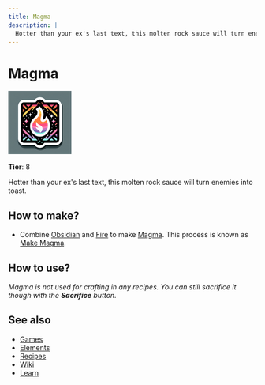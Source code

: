 ```yaml
---
title: Magma
description: |
  Hotter than your ex's last text, this molten rock sauce will turn enemies into toast.
---
```

# Magma

![](../images/item.magma.png)

**Tier**: 8

Hotter than your ex's last text, this molten rock sauce will turn enemies into toast.

## How to make?

* Combine [Obsidian](/wiki/elements/obsidian) and [Fire](/wiki/elements/fire) to make [Magma](/wiki/elements/magma). This process is known as [Make Magma](/wiki/recipes/make-magma).

## How to use?

_Magma is not used for crafting in any recipes. You can still sacrifice it though with the **Sacrifice** button._

## See also

* [Games](/wiki/games)
* [Elements](/wiki/elements)
* [Recipes](/wiki/recipes)
* [Wiki](/wiki/index)
* [Learn](/learn/index)